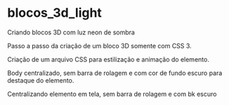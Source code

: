 # blocos_3d_light
Criando blocos 3D com luz neon de sombra

Passo a passo da criação de um bloco 3D somente com CSS 3.

Criação de um arquivo CSS para estilização e animação do elemento.

Body centralizado, sem barra de rolagem e com cor de fundo escuro para destaque do elemento.

Centralizando elemento em tela, sem barra de rolagem e com bk escuro